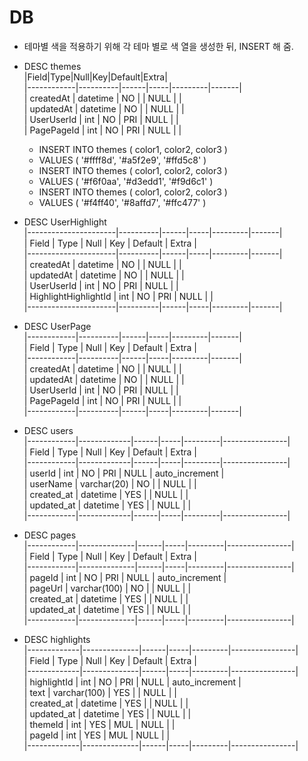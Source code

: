 DB
==

- 테마별 색을 적용하기 위해 각 테마 별로 색 열을 생성한 뒤, INSERT 해 줌.
* DESC themes  
|Field|Type|Null|Key|Default|Extra|  
|------------|----------|------|-----|---------|-------|  
| createdAt  | datetime | NO   |     | NULL    |       |  
| updatedAt  | datetime | NO   |     | NULL    |       |  
| UserUserId | int      | NO   | PRI | NULL    |       |  
| PagePageId | int      | NO   | PRI | NULL    |       |  

    * INSERT INTO themes ( color1, color2, color3 )
    * VALUES ( '#ffff8d', '#a5f2e9', '#ffd5c8' )
    * INSERT INTO themes ( color1, color2, color3 )
    * VALUES ( '#f6f0aa', '#d3edd1', '#f9d6c1' )
    * INSERT INTO themes ( color1, color2, color3 )
    * VALUES ( '#f4ff40', '#8affd7', '#ffc477' )

* DESC UserHighlight  
|----------------------|----------|------|-----|---------|-------|  
| Field                | Type     | Null | Key | Default | Extra |  
|----------------------|----------|------|-----|---------|-------|  
| createdAt            | datetime | NO   |     | NULL    |       |  
| updatedAt            | datetime | NO   |     | NULL    |       |  
| UserUserId           | int      | NO   | PRI | NULL    |       |  
| HighlightHighlightId | int      | NO   | PRI | NULL    |       |  
|----------------------|----------|------|-----|---------|-------|  

* DESC UserPage  
|------------|----------|------|-----|---------|-------|  
| Field      | Type     | Null | Key | Default | Extra |  
|------------|----------|------|-----|---------|-------|  
| createdAt  | datetime | NO   |     | NULL    |       |  
| updatedAt  | datetime | NO   |     | NULL    |       |  
| UserUserId | int      | NO   | PRI | NULL    |       |  
| PagePageId | int      | NO   | PRI | NULL    |       |  
|------------|----------|------|-----|---------|-------|  

* DESC users  
|------------|-------------|------|-----|---------|----------------|  
| Field      | Type        | Null | Key | Default | Extra          |  
|------------|-------------|------|-----|---------|----------------|  
| userId     | int         | NO   | PRI | NULL    | auto_increment |  
| userName   | varchar(20) | NO   |     | NULL    |                |  
| created_at | datetime    | YES  |     | NULL    |                |  
| updated_at | datetime    | YES  |     | NULL    |                |  
|------------|-------------|------|-----|---------|----------------|  

* DESC pages  
|------------|--------------|------|-----|---------|----------------|  
| Field      | Type         | Null | Key | Default | Extra          |  
|------------|--------------|------|-----|---------|----------------|  
| pageId     | int          | NO   | PRI | NULL    | auto_increment |  
| pageUrl    | varchar(100) | NO   |     | NULL    |                |  
| created_at | datetime     | YES  |     | NULL    |                |  
| updated_at | datetime     | YES  |     | NULL    |                |  
|------------|--------------|------|-----|---------|----------------|  

* DESC highlights  
|-------------|--------------|------|-----|---------|----------------|  
| Field       | Type         | Null | Key | Default | Extra          |  
|-------------|--------------|------|-----|---------|----------------|  
| highlightId | int          | NO   | PRI | NULL    | auto_increment |  
| text        | varchar(100) | YES  |     | NULL    |                |  
| created_at  | datetime     | YES  |     | NULL    |                |  
| updated_at  | datetime     | YES  |     | NULL    |                |  
| themeId     | int          | YES  | MUL | NULL    |                |  
| pageId      | int          | YES  | MUL | NULL    |                |  
|-------------|--------------|------|-----|---------|----------------|  